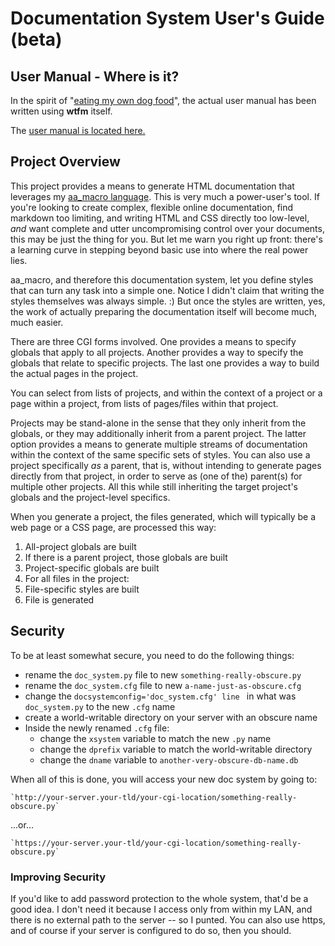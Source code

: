 # Documentation System User's Guide (beta)

## User Manual - Where is it?

In the spirit of
"[eating my own dog food](https://en.wikipedia.org/wiki/Eating_your_own_dog_food)",
the actual user manual has been written using **wtfm** itself.

The [user manual is located here.](http://ourtimelines.com/wtfm/tocpage.html)

## Project Overview

This project provides a means to generate HTML documentation that
leverages my
[aa_macro language](https://github.com/fyngyrz/aa_macro/blob/master/users-guide.md).
This is very much a power-user's tool. If you're looking to create
complex, flexible online documentation, find markdown too limiting, and
writing HTML and CSS directly too low-level, _and_ want complete and utter
uncompromising control over your documents, this may be just the thing
for you. But let me warn you right up front: there's a learning curve in
stepping beyond basic use into where the real power lies.

aa_macro, and therefore this documentation system, let you define styles
that can turn any task into a simple one. Notice I didn't claim that
writing the styles themselves was always simple. :\) But once the styles
are written, yes, the work of actually preparing the documentation
itself will become much, much easier.

There are three CGI forms involved. One provides a means to specify
globals that apply to all projects. Another provides a way to specify
the globals that relate to specific projects. The last one provides a
way to build the actual pages in the project.

You can select from lists of projects, and within the context of a
project or a page within a project, from lists of pages/files within
that project.

Projects may be stand-alone in the sense that they only inherit from the
globals, or they may additionally inherit from a parent project. The
latter option provides a means to generate multiple streams of
documentation within the context of the same specific sets of styles.
You can also use a project specifically *as* a parent, that is, without
intending to generate pages directly from that project, in order to
serve as \(one of the\) parent\(s\) for multiple other projects. All
this while still inheriting the target project's globals and the
project-level specifics.

When you generate a project, the files generated, which will typically be a
web page or a CSS page, are processed this way:

 1. All-project globals are built
 2. If there is a parent project, those globals are built
 3. Project-specific globals are built
 4. For all files in the project:
   1. File-specific styles are built
   2. File is generated

## Security

To be at least somewhat secure, you need to do the following things:

* rename the `doc_system.py` file to new `something-really-obscure.py`
* rename the `doc_system.cfg` file to new `a-name-just-as-obscure.cfg`
* change the `docsystemconfig='doc_system.cfg' line ` in what was `doc_system.py` to the new `.cfg` name
* create a world-writable directory on your server with an obscure name
* Inside the newly renamed `.cfg` file:
    * change the `xsystem` variable to match the new `.py` name
    * change the `dprefix` variable to match the world-writable directory
    * change the `dname` variable to `another-very-obscure-db-name.db`

When all of this is done, you will access your new doc system by going to:

	`http://your-server.your-tld/your-cgi-location/something-really-obscure.py`

...or...

	`https://your-server.your-tld/your-cgi-location/something-really-obscure.py`

### Improving Security

If you'd like to add password protection to the whole system, that'd be
a good idea. I don't need it because I access only from within my LAN,
and there is no external path to the server -- so I punted. You can also
use https, and of course if your server is configured to do so, then you
should.
